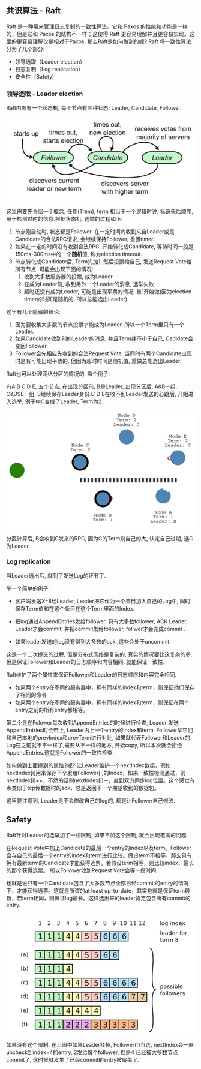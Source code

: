 ## 共识算法 - Raft

Raft 是一种用来管理日志复制的一致性算法。它和 Paxos 的性能和功能是一样的，但是它和 Paxos 的结构不一样；这使得 Raft 更容易理解并且更容易实现。这里的更容易理解仅是相对于Paxos, 那么Raft是如何做到的呢?  Raft 将一致性算法分为了几个部分:

- 领导选取（Leader election）
- 日志复制（Log replication）
- 安全性（Safety)

### 领导选取 - Leader election

Raft内部有一个状态机, 每个节点有三种状态: Leader, Candidate, Follower.

![](_images/raft_role_sm.png)

这里需要先介绍一个概念, 任期(Trem),  term 相当于一个逻辑时钟, 标识先后顺序, 用于检测过时的信息.根据状态机, 选举的过程如下:

1. 节点刚启动时, 状态都是Follower.  在一定时间内收到来自Leader或是Candidate的合法RPC请求, 会继续保持Follower, 重置timer.
2. 如果在一定的时间没有收到合法RPC, 开始转化成Candidate, 等待时间一般是150ms-300ms中的一个**随机**值, 称为election timeout.
3. 节点转化成Candidate后, Term先加1, 然后投票给自己, 发送Request Vote给所有节点. 可能会出现下面的情况:
   1. 收到大多数服务器的投票, 成为Leader
   2. 在成为Leader前, 收到另外一个Leader的消息, 选举失败
   3. 超时还没有成为Leader, 可能是出现平票的情况, 重1开始做(因为election timer的时间是随机的, 所以总能选出Leader)

这里有几个隐藏的结论:

1. 因为要收集大多数的节点投票才能成为Leader, 所以一个Term里只有一个Leader.
2. 如果Candidate收到别的Leader的消息, 并且Term并不小于自己, Cadidate会变回Follower
3. Follower会先相应先收到的合法Request Vote, 当同时有两个Candidate出现时是有可能出现平票的, 但因为超时时间是随机值, 重做总能选出Leader.

Raft也可以处理网络分区的情况的, 看个例子:

有A B C D E, 五个节点, 在出现分区前,  B是Leader, 出现分区后, A&B一组, C&D$E一组, B继续保存Leader身份.C D E在收不到Leader发送的心跳后, 开始进入选举, 例子中C变成了Leader, Term为2.

![](_images/raft_partition.png)

分区计算后, B会收到C发来的RPC, 因为C的Term别自己的大, 认定自己过期, 选C为Leader.

### Log replication

当Leader选出后, 就到了发送Log的环节了.

举一个简单的例子. 

- 客户端发送X=8给Leader, Leader把它作为一个条目加入自己的Log中, 同时保存Term值和在这个条目在这个Term里面的Index. 

- 把log通过AppendEntries发给follower, 只有大多数follower, ACK Leader, Leader才会commit, 并把commit发给follower, follwer才会完成commit .

- 如果leader发送的log没有得到大多数的ack ,这些会处于uncommit. 

这是一个二次提交的过程, 但是分布式网络是复杂的, 真实的情况要比这复杂的多.但是保证Follower和Leader的日志顺序和内容相同, 就能保证一致性.

Raft维护了两个属性来保证Follower和Leader的日志顺序和内容完全相同.

- 如果两个entry在不同的服务器中，拥有同样的index和term，则保证他们保存了相同的命令
- 如果两个entry在不同的服务器中，拥有同样的index和term，则保证在两个entry之前的所有entry都相等。


第二个是在Folower每次收到AppendEntries的时候进行检查, Leader 发送AppendEntries时会带上, Leader内上一个entry的index和term, Follower拿它们和自己本地的prevIndex和prevTerm进行对比, 如果就代表Follower和Leader的Log在之前就不不一样了,需要从不一样的地方, 开始copy, 所以本次就会拒绝AppendEntries.这就是Follower的一致性检查.

如何做到上面提到的属性2呢? 让Leader维护一个nextIndex数组，例如nextIndex[i]用来保存下个发给Follower[i]的Index，如果一致性检测通过，则nextIndex[i]++，不然的话则nextIndex[i]--，直到双方同步log位置。这个感觉有点类似于tcp传数据时的ack，总是返回下一个期望收到的数据包。

这里要注意到, Leader是不会修改自己的log的, 都是让Follower自己修改.

## Safety

Raft针对Leader的选举加了一些限制, 如果不加这个限制, 就会出现覆盖的问题.

在Request Vote中加上Candidate的最后一个entry的index以及term。Follower会与自己的最后一个entry的index和term进行比较。假设term不相等，那么只有拥有最新term的Candidate才能获得选票。若假设term相等，则比较index，最长的那个获得选票。 所以Follower收到Request Vote会等一段时间.

也就是说只有一个Candidate包含了大多数节点全部已经commit的entry的情况下，才能获得选票。这就是所谓的at least up-to-date，其实也就是保证term最新，若term相同，则保证log最长。这样选出来的leader肯定包含所有commit的entry. 

![](_images/raft_case.png)

如果没有这个限制, 在上图中如果Leader挂掉, Follower(f)当选, nextIndex会一直uncheck到index=4的entry, 2发给每个follower, 但是4 已经被大多数节点commit了, 这时候就发生了已经commit的entry被覆盖了.



